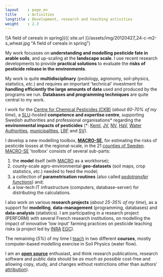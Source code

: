 ```yaml
---
layout    : page_en
title     : Activities
longtitle : Development, research and teaching activities
weight    : 2.3
---
```


![A field of cereals in spring]({{ site.url }}/assets/img/20120427_24-c-m2-s_wheat.jpg "A field of cereals in spring")

My work focusses on **understanding and modelling pesticide fate 
in arable soils**, and up-scaling at the **landscape scale**. I 
use recent research developments to provide **practical solutions** 
to evaluate the **risks of pesticide release in the environments**.

My work is quite **multidisciplinary** (pedology, agronomy, 
soil-physics, statistics, _etc._) and requires an important 
'technical' investment for **handling efficiently the large amounts 
of data** used and produced by the programs we run. **Databases and 
programming techniques** are quite central to my work. 

I work for the [Centre for Chemical Pesticides (CKB)][CKB] (_about 
60-70% of my time_), a [SLU][]-hosted **competence and expertise 
centre**, supporting Swedish authorities and professional organisations\* 
regarding the **environmental impacts of pesticides** (\*: [KemI][], 
[JV][], [NV][], [HaV][], [Water Authorities][], [municipalities][], 
[LRF][] and [SV][]). 

I develop a new modelling toolbox, **[MACRO-SE][]**, for estimating 
the risks of pesticide losses at the regional-scale, in the 21 
[counties of Sweden][]. [MACRO-SE][] 'toolbox' consists of several 
sub-parts: 

1.  the **model** itself (with [MACRO][] as a workhorse); 
2.  county-scale agro-environmental **geo-datasets** (soil maps, 
    crop statistics, _etc._) needed to feed the model; 
3.  a collection of **parametrisation routines** (also called 
    _[pedotransfer functions][PTF]_) and; 
4.  a low-tech IT infrastructure (computers, database-server) for 
    distributing the calculations. 

I also work on various **research projects** (_about 25-35% of my 
time_), as a support for **modelling**, **data-management** 
(programming, databases) and **data-analysis** (statistics). I am 
participating in a research project (PERFORM) with several French 
research institutions, on modelling the impact of innovative 'low 
input' farming practices on pesticide leaching risks (a project 
led by [INRA][] [EGC][]).

The remaining (_5%_) of my time I [teach](/CV/#teaching) in two different 
**courses**, mostly computer-based modelling exercise in Soil Physics 
(water flow).

I am an **[open source][]** enthusiast, and think research publications, 
research software and public data should be _as much as possible_ 
cost-free and allowing copy, study, and changes without restrictions 
other than authors' [attribution][]). 



<!--- Links (general) -->
[CKB]:              http://www.slu.se/ckb "Centre for Chemical Pesticides (CKB)" 
[SLU]:              http://www.slu.se/ "Swedish University of Agricultural Sciences (SLU)" 
[KemI]:             http://www.kemi.se/en/ "Swedish Chemicals Agency" 
[JV]:               http://www.jordbruksverket.se "Swedish Board of Agriculture" 
[NV]:               http://www.naturvardsverket.se/ "Swedish Environmental Protection Agency"
[HaV]:              http://www.havochvatten.se/en "Swedish Agency for Marine and Water Management"
[Municipalities]:   http://en.wikipedia.org/wiki/Municipalities_of_Sweden "Municipalities of Sweden (Wikipedia)"
[LRF]:              http://www.lrf.se/om-lrf/in-english/  "Federation of Swedish Farmers (LRF)"
[SV]:               http://svensktvaxtskydd.se/  "Svensk Växtskydd"
[MACRO-SE]:         http://www.slu.se/sv/centrumbildningar-och-projekt/kompetenscentrum-for-kemiska-bekampningsmedel/verksamhetsomraden/modeller/macro-se/ "MACRO-SE regional scale pesticide fate model" 
[MACRO]:            http://www.slu.se/en/collaborative-centres-and-projects/centre-for-chemical-pesticides-ckb1/areas-of-operation-within-ckb/models/macro-52/ "MACRO 5.2" 
[INRA]:             http://www.inra.fr/en "INRA"
[EGC]:              http://www6.versailles-grignon.inra.fr/egc_eng/ "department of Environment and Arable Crops (EGC)"
[PTF]:              http://en.wikipedia.org/wiki/Pedotransfer_functions "Pedotransfer functions (Wikipedia)"
[Open source]:      http://en.wikipedia.org/wiki/Open_source "Open source (Wikipedia)"
[Attribution]:      http://en.wikipedia.org/wiki/Attribution_%28copyright%29 "Attribution as copyright (Wikipedia)"

<!--- 'Long' links -->
[Water Authorities]: http://www.vattenmyndigheterna.se/En/ "Sweden water authorities" 
[counties of Sweden]:  http://en.wikipedia.org/wiki/Counties_of_Sweden "counties of Sweden (Wikipedia)" 

